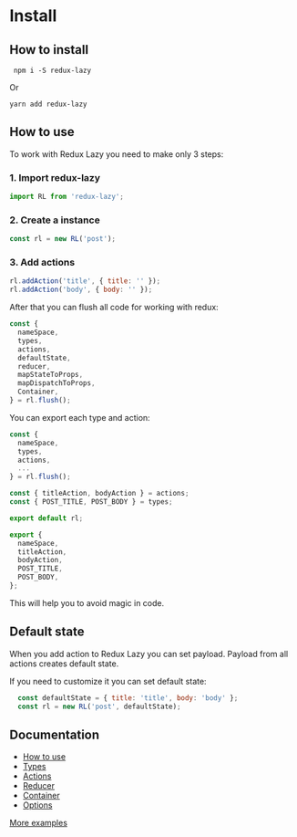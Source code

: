 # Install

## How to install

     npm i -S redux-lazy
     
Or

    yarn add redux-lazy
    
## How to use

To work with Redux Lazy you need to make only 3 steps:

### 1. Import redux-lazy

```javascript
import RL from 'redux-lazy';
```

### 2. Create a instance

```javascript
const rl = new RL('post');
```

### 3. Add actions

```javascript
rl.addAction('title', { title: '' });
rl.addAction('body', { body: '' });
```
After that you can flush all code for working with redux:

```javascript
const {
  nameSpace,
  types,
  actions,
  defaultState,
  reducer,
  mapStateToProps,
  mapDispatchToProps,
  Container,
} = rl.flush();
```

You can export each type and action:

```javascript
const {
  nameSpace,
  types,
  actions,
  ...
} = rl.flush();

const { titleAction, bodyAction } = actions;
const { POST_TITLE, POST_BODY } = types;

export default rl;

export {
  nameSpace,
  titleAction,
  bodyAction,
  POST_TITLE,
  POST_BODY,
};
```
This will help you to avoid magic in code.

## Default state

When you add action to Redux Lazy you can set payload.
Payload from all actions creates default state.

If you need to customize it you can set default state:

```javascript
  const defaultState = { title: 'title', body: 'body' };
  const rl = new RL('post', defaultState);
```

## Documentation

 * [How to use](https://github.com/evheniy/redux-lazy/blob/master/docs/use.md)
 * [Types](https://github.com/evheniy/redux-lazy/blob/master/docs/types.md)
 * [Actions](https://github.com/evheniy/redux-lazy/blob/master/docs/actions.md)
 * [Reducer](https://github.com/evheniy/redux-lazy/blob/master/docs/reducer.md)
 * [Container](https://github.com/evheniy/redux-lazy/blob/master/docs/container.md)
 * [Options](https://github.com/evheniy/redux-lazy/blob/master/docs/options.md)
   
[More examples](https://github.com/evheniy/redux-lazy/blob/master/tests/)
